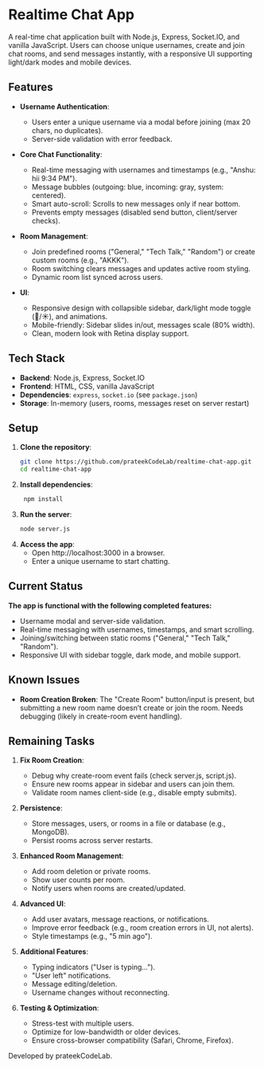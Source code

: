 # Realtime Chat App

A real-time chat application built with Node.js, Express, Socket.IO, and vanilla JavaScript. Users can choose unique usernames, create and join chat rooms, and send messages instantly, with a responsive UI supporting light/dark modes and mobile devices.

## Features

- **Username Authentication**:
  - Users enter a unique username via a modal before joining (max 20 chars, no duplicates).
  - Server-side validation with error feedback.

- **Core Chat Functionality**:
  - Real-time messaging with usernames and timestamps (e.g., "Anshu: hii 9:34 PM").
  - Message bubbles (outgoing: blue, incoming: gray, system: centered).
  - Smart auto-scroll: Scrolls to new messages only if near bottom.
  - Prevents empty messages (disabled send button, client/server checks).

- **Room Management**:
  - Join predefined rooms ("General," "Tech Talk," "Random") or create custom rooms (e.g., "AKKK").
  - Room switching clears messages and updates active room styling.
  - Dynamic room list synced across users.

- **UI**:
  - Responsive design with collapsible sidebar, dark/light mode toggle (🌙/☀️), and animations.
  - Mobile-friendly: Sidebar slides in/out, messages scale (80% width).
  - Clean, modern look with Retina display support.

## Tech Stack

- **Backend**: Node.js, Express, Socket.IO
- **Frontend**: HTML, CSS, vanilla JavaScript
- **Dependencies**: `express`, `socket.io` (see `package.json`)
- **Storage**: In-memory (users, rooms, messages reset on server restart)

## Setup

1. **Clone the repository**:
   ```bash
   git clone https://github.com/prateekCodeLab/realtime-chat-app.git
   cd realtime-chat-app
   
2. **Install dependencies**:
   ```bash
    npm install

3. **Run the server**:
   ```bash
   node server.js

4. **Access the app**:
   - Open http://localhost:3000 in a browser.
   - Enter a unique username to start chatting.


## Current Status

**The app is functional with the following completed features:**
- Username modal and server-side validation.
- Real-time messaging with usernames, timestamps, and smart scrolling.
- Joining/switching between static rooms ("General," "Tech Talk," "Random").
- Responsive UI with sidebar toggle, dark mode, and mobile support.


## Known Issues
- **Room Creation Broken**: The "Create Room" button/input is present, but submitting a new room name doesn’t create or join the room. Needs debugging (likely in create-room event handling).


## Remaining Tasks

1. **Fix Room Creation**:
   - Debug why create-room event fails (check server.js,    script.js).
   - Ensure new rooms appear in sidebar and users can join them.
   - Validate room names client-side (e.g., disable empty submits).

2. **Persistence**:
   - Store messages, users, or rooms in a file or database (e.g., MongoDB).
   - Persist rooms across server restarts.

3. **Enhanced Room Management**:
   - Add room deletion or private rooms.
   - Show user counts per room.
   - Notify users when rooms are created/updated.

4. **Advanced UI**:
   - Add user avatars, message reactions, or notifications.
   - Improve error feedback (e.g., room creation errors in UI, not alerts).
   - Style timestamps (e.g., "5 min ago").

5. **Additional Features**:
   - Typing indicators ("User is typing...").
   - "User left" notifications.
   - Message editing/deletion.
   - Username changes without reconnecting.

6. **Testing & Optimization**:
   - Stress-test with multiple users.
   - Optimize for low-bandwidth or older devices.
   - Ensure cross-browser compatibility (Safari, Chrome, Firefox).


Developed by prateekCodeLab.